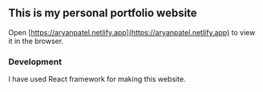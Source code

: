 
## This is my personal portfolio website
Open [https://aryanpatel.netlify.app](https://aryanpatel.netlify.app) to view it in the browser.


### Development
I have used React framework for making this website.

